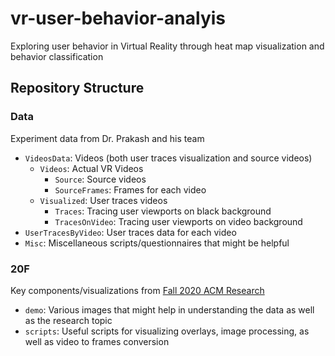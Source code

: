 # vr-user-behavior-analyis
Exploring user behavior in Virtual Reality through heat map visualization and behavior classification

## Repository Structure

### Data

Experiment data from Dr. Prakash and his team

  - `VideosData`: Videos (both user traces visualization and source videos)
      - `Videos`: Actual VR Videos
          - `Source`: Source videos
          - `SourceFrames`: Frames for each video
      - `Visualized`: User traces videos
          - `Traces`: Tracing user viewports on black background
          - `TracesOnVideo`: Tracing user viewports on video background
  - `UserTracesByVideo`: User traces data for each video
  - `Misc`: Miscellaneous scripts/questionnaires that might be helpful

### 20F

Key components/visualizations from [Fall 2020 ACM Research](https://github.com/ACM-Research/vr-viewport-analysis)

- `demo`: Various images that might help in understanding the data as well as the research topic
- `scripts`: Useful scripts for visualizing overlays, image processing, as well as video to frames conversion
